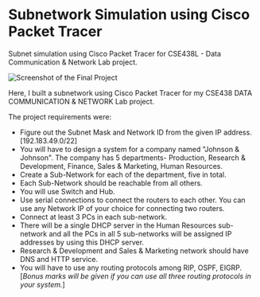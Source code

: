 # Subnetwork Simulation using Cisco Packet Tracer
Subnet simulation using Cisco Packet Tracer for CSE438L - Data Communication &amp; Network Lab project.

![Screenshot of the Final Project](https://github.com/mashrufehsan/Subnetwork-Simulation/assets/45356147/496cc566-d2c0-4e49-86fb-46ce2087ac73)

Here, I built a subnetwork using Cisco Packet Tracer for my CSE438 DATA COMMUNICATION & NETWORK Lab project.

The project requirements were:
- Figure out the Subnet Mask and Network ID from the given IP address. [192.183.49.0/22]
- You will have to design a system for a company named "Johnson & Johnson". The company has 5 departments-
Production, Research & Development, Finance, Sales & Marketing, Human Resources.
- Create a Sub-Network for each of the department, five in total. 
- Each Sub-Network should be reachable from all others.
- You will use Switch and Hub.
- Use serial connections to connect the routers to each other. You can use any Network IP of your choice for connecting two routers.
- Connect at least 3 PCs in each sub-network.
- There will be a single DHCP server in the Human Resources sub-network and all the PCs in all 5 sub-networks will be assigned IP addresses by using this DHCP server.
- Research & Development and Sales & Marketing network should have DNS and HTTP service. 
- You will have to use any routing protocols among RIP, OSPF, EIGRP. [*Bonus marks will be given if you can use all three routing protocols in your system.*]
